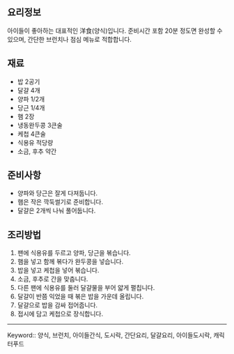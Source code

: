 ## 요리정보
아이들이 좋아하는 대표적인 洋食(양식)입니다. 준비시간 포함 20분 정도면 완성할 수 있으며, 간단한 브런치나 점심 메뉴로 적합합니다.

## 재료
- 밥 2공기
- 달걀 4개
- 양파 1/2개
- 당근 1/4개
- 햄 2장
- 냉동완두콩 3큰술
- 케첩 4큰술
- 식용유 적당량
- 소금, 후추 약간

## 준비사항
- 양파와 당근은 잘게 다져둡니다.
- 햄은 작은 깍둑썰기로 준비합니다.
- 달걀은 2개씩 나눠 풀어둡니다.

## 조리방법
1. 팬에 식용유를 두르고 양파, 당근을 볶습니다.
2. 햄을 넣고 함께 볶다가 완두콩을 넣습니다.
3. 밥을 넣고 케첩을 넣어 볶습니다.
4. 소금, 후추로 간을 맞춥니다.
5. 다른 팬에 식용유를 둘러 달걀물을 부어 얇게 펼칩니다.
6. 달걀이 반쯤 익었을 때 볶은 밥을 가운데 올립니다.
7. 달걀으로 밥을 감싸 접어줍니다.
8. 접시에 담고 케첩으로 장식합니다.

---

Keyword:: 양식, 브런치, 아이들간식, 도시락, 간단요리, 달걀요리, 아이들도시락, 캐릭터푸드
